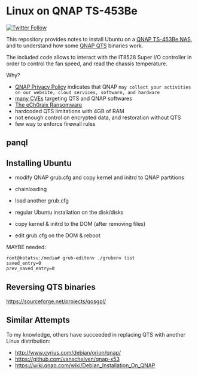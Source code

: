# Linux on QNAP TS-453Be
[![Twitter Follow](https://img.shields.io/twitter/follow/guedou.svg?style=social)](https://twitter.com/intent/follow?screen_name=guedou)

This repository provides notes to install Ubuntu on a [QNAP TS-453Be NAS](https://www.qnap.com/en/product/ts-453be), and to understand how some [QNAP QTS](https://www.qnap.com/qts/) binaries work.

 The included code allows to interact with the IT8528
Super I/O controller in order to control the fan speed, and read the chassis
temperature.

Why?
- [QNAP Privacy Policy](https://www.qnap.com/en/before_buy/con_show.php?op=showone&cid=17) indicates that QNAP `may collect your activities on our website, cloud services, software, and hardware`
- [many CVEs](https://www.qnap.com/en/security-advisory) targeting QTS and QNAP softwares
- [The eCh0raix Ransomware](https://www.anomali.com/blog/the-ech0raix-ransomware)
- hardcoded QTS limitations with 4GB of RAM
- not enough control on encrypted data, and restoration without QTS
- few way to enforce firewall rules


## panql


## Installing Ubuntu

- modify QNAP grub.cfg and copy kernel and initrd to QNAP partitions
- chainloading
- load another grub.cfg

- regular Ubuntu installation on the disk/disks
- copy kernel & initrd to the DOM (after removing files)
- edit grub.cfg on the DOM & reboot

MAYBE needed:
```
root@kotatsu:/media# grub-editenv ./grubenv list
saved_entry=0
prev_saved_entry=0
```


## Reversing QTS binaries

https://sourceforge.net/projects/qosgpl/


## Similar Attempts

To my knowledge, others have succeeded in replacing QTS with another Linux distribution:
- http://www.cyrius.com/debian/orion/qnap/
- https://github.com/vanschelven/qnap-x53
- https://wiki.qnap.com/wiki/Debian_Installation_On_QNAP
